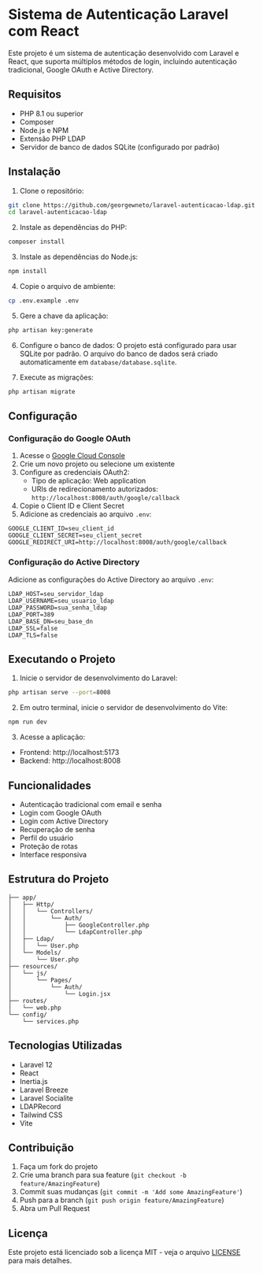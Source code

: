 # Sistema de Autenticação Laravel com React

Este projeto é um sistema de autenticação desenvolvido com Laravel e React, que suporta múltiplos métodos de login, incluindo autenticação tradicional, Google OAuth e Active Directory.

## Requisitos

- PHP 8.1 ou superior
- Composer
- Node.js e NPM
- Extensão PHP LDAP
- Servidor de banco de dados SQLite (configurado por padrão)

## Instalação

1. Clone o repositório:
```bash
git clone https://github.com/georgewneto/laravel-autenticacao-ldap.git
cd laravel-autenticacao-ldap
```

2. Instale as dependências do PHP:
```bash
composer install
```

3. Instale as dependências do Node.js:
```bash
npm install
```

4. Copie o arquivo de ambiente:
```bash
cp .env.example .env
```

5. Gere a chave da aplicação:
```bash
php artisan key:generate
```

6. Configure o banco de dados:
O projeto está configurado para usar SQLite por padrão. O arquivo do banco de dados será criado automaticamente em `database/database.sqlite`.

7. Execute as migrações:
```bash
php artisan migrate
```

## Configuração

### Configuração do Google OAuth

1. Acesse o [Google Cloud Console](https://console.cloud.google.com/)
2. Crie um novo projeto ou selecione um existente
3. Configure as credenciais OAuth2:
   - Tipo de aplicação: Web application
   - URIs de redirecionamento autorizados: `http://localhost:8008/auth/google/callback`
4. Copie o Client ID e Client Secret
5. Adicione as credenciais ao arquivo `.env`:
```
GOOGLE_CLIENT_ID=seu_client_id
GOOGLE_CLIENT_SECRET=seu_client_secret
GOOGLE_REDIRECT_URI=http://localhost:8008/auth/google/callback
```

### Configuração do Active Directory

Adicione as configurações do Active Directory ao arquivo `.env`:
```
LDAP_HOST=seu_servidor_ldap
LDAP_USERNAME=seu_usuario_ldap
LDAP_PASSWORD=sua_senha_ldap
LDAP_PORT=389
LDAP_BASE_DN=seu_base_dn
LDAP_SSL=false
LDAP_TLS=false
```

## Executando o Projeto

1. Inicie o servidor de desenvolvimento do Laravel:
```bash
php artisan serve --port=8008
```

2. Em outro terminal, inicie o servidor de desenvolvimento do Vite:
```bash
npm run dev
```

3. Acesse a aplicação:
- Frontend: http://localhost:5173
- Backend: http://localhost:8008

## Funcionalidades

- Autenticação tradicional com email e senha
- Login com Google OAuth
- Login com Active Directory
- Recuperação de senha
- Perfil do usuário
- Proteção de rotas
- Interface responsiva

## Estrutura do Projeto

```
├── app/
│   ├── Http/
│   │   └── Controllers/
│   │       └── Auth/
│   │           ├── GoogleController.php
│   │           └── LdapController.php
│   ├── Ldap/
│   │   └── User.php
│   └── Models/
│       └── User.php
├── resources/
│   └── js/
│       └── Pages/
│           └── Auth/
│               └── Login.jsx
├── routes/
│   └── web.php
└── config/
    └── services.php
```

## Tecnologias Utilizadas

- Laravel 12
- React
- Inertia.js
- Laravel Breeze
- Laravel Socialite
- LDAPRecord
- Tailwind CSS
- Vite

## Contribuição

1. Faça um fork do projeto
2. Crie uma branch para sua feature (`git checkout -b feature/AmazingFeature`)
3. Commit suas mudanças (`git commit -m 'Add some AmazingFeature'`)
4. Push para a branch (`git push origin feature/AmazingFeature`)
5. Abra um Pull Request

## Licença

Este projeto está licenciado sob a licença MIT - veja o arquivo [LICENSE](LICENSE) para mais detalhes.

